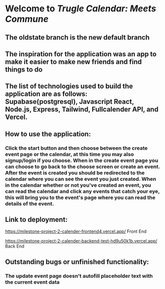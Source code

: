 # Welcome to *Trugle Calendar: Meets Commune*
## The oldstate branch is the new default branch

## The inspiration for the application was an app to make it easier to make new friends and find things to do

## The list of technologies used to build the application are as follows: Supabase(postgresql), Javascript React, Node.js, Express, Tailwind, Fullcalender API, and Vercel.

## How to use the application: 
### Click the start button and then choose between the create event page or the calendar, at this time you may also signup/login if you choose. When in the create event page you can choose to go back to the choose screen or create an event. After the event is created you should be redirected to the calendar where you can see the event you just created. When in the calendar whether or not you've created an event, you can read the calendar and click any events that catch your eye, this will bring you to the event's page where you can read the details of the event.

## Link to deployment:

https://milestone-project-2-calender-frontend4.vercel.app/ Front End

https://milestone-project-2-calender-backend-test-hd9u50k1b.vercel.app/ Back End

## Outstanding bugs or unfinished functionality:
### The update event page doesn't autofill placeholder text with the current event data

